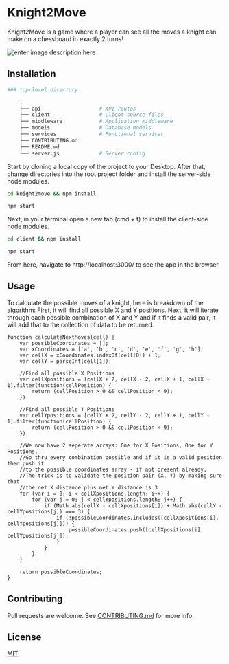 # Knight2Move
Knight2Move is a game where a player can see all the moves a knight can make on a chessboard in exactly 2 turns!

![enter image description here](https://yarden-landscape.s3-us-west-2.amazonaws.com/example.png)


## Installation
```python
### top-level directory

    .
    ├── api                   # API routes
    ├── client                # Client source files
    ├── middleware            # Application middleware
    ├── models                # Database models 
    ├── services              # Functional services 
    ├── CONTRIBUTING.md      
    ├── README.md             
    └── server.js             # Server config
```

Start by cloning a local copy of the project to your Desktop. After that, change directories into the root project folder and install the server-side node modules.

```bash
cd knight2move && npm install
```
```bash
npm start
```
Next, in your terminal open a new tab (cmd + t) to install the client-side node modules.
```bash
cd client && npm install
```
```bash
npm start
```
From here, navigate to http://localhost:3000/ to see the app in the browser.

## Usage
To calculate the possible moves of a knight, here is breakdown of the algorithm: First, it will find all possible X and Y positions. Next, it will iterate through each possible combination of X and Y and if it finds a valid pair, it will add that to the collection of data to be returned. 

```
function calculateNextMoves(cell) {
    var possibleCoordinates = [];
    var xCoordinates = ['a', 'b', 'c', 'd', 'e', 'f', 'g', 'h'];
    var cellX = xCoordinates.indexOf(cell[0]) + 1; 
    var cellY = parseInt(cell[1]); 
    
    //Find all possible X Positions
    var cellXpositions = [cellX + 2, cellX - 2, cellX + 1, cellX - 1].filter(function(cellPosition) {
        return (cellPosition > 0 && cellPosition < 9);
    })
    
    //Find all possible Y Positions
    var cellYpositions = [cellY + 2, cellY - 2, cellY + 1, cellY - 1].filter(function(cellPosition) {
        return (cellPosition > 0 && cellPosition < 9);
    })
    
    //We now have 2 seperate arrays: One for X Positions, One for Y Positions.
    //Go thru every combination possible and if it is a valid position then push it
    //to the possible coordinates array - if not present already.
    //The trick is to validate the position pair (X, Y) by making sure that 
    //the net X distance plus net Y distance is 3
    for (var i = 0; i < cellXpositions.length; i++) {
        for (var j = 0; j < cellYpositions.length; j++) {
            if (Math.abs(cellX - cellXpositions[i]) + Math.abs(cellY - cellYpositions[j]) === 3) {
                if (!possibleCoordinates.includes([cellXpositions[i], cellYpositions[j]])) {
                    possibleCoordinates.push([cellXpositions[i], cellYpositions[j]]);
                } 
            }
        }
    }

    return possibleCoordinates;
}
```

## Contributing
Pull requests are welcome. See [CONTRIBUTING.md](https://github.com/isaacg11/k2mTest/blob/master/CONTRIBUTING.md) for more info.

## License
[MIT](https://choosealicense.com/licenses/mit/)
